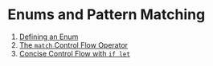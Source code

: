 # Enums and Pattern Matching

1. [Defining an Enum](./defining-an-enum/)
2. [The `match` Control Flow Operator](./match/)
3. [Concise Control Flow with `if let`](./if-let/)
